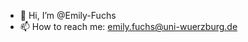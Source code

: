 - 👋 Hi, I’m @Emily-Fuchs
- 📫 How to reach me: emily.fuchs@uni-wuerzburg.de


<!---
Emily-Fuchs/Emily-Fuchs is a ✨ special ✨ repository because its `README.md` (this file) appears on your GitHub profile.
You can click the Preview link to take a look at your changes.
--->
